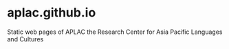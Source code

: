 # aplac.github.io
Static web pages of APLAC the Research Center for Asia Pacific Languages and Cultures
